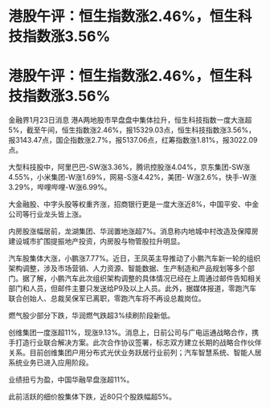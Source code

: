 # 港股午评：恒生指数涨2.46%，恒生科技指数涨3.56%

# 港股午评：恒生指数涨2.46%，恒生科技指数涨3.56%

金融界1月23日消息
港A两地股市早盘盘中集体拉升，恒生科技指数一度大涨超5%，截至午间，恒生指数涨2.46%，报15329.03点，恒生科技指数涨3.56%，报3143.47点，国企指数涨2.7%，报5137.06点，红筹指数涨1.81%，报3022.09点。

大型科技股中，阿里巴巴-SW涨3.36%，腾讯控股涨4.04%，京东集团-SW涨4.55%，小米集团-W涨1.69%，网易-S涨4.42%，美团-
W涨2.6%，快手-W涨3.29%，哔哩哔哩-W涨6.99%。

大金融股、中字头股等权重齐涨，招商银行更是一度大涨近8%，中国平安、中金公司等行业龙头皆上涨。

内房股涨幅居前，龙湖集团、华润置地涨超7%。消息称内地城中村改造及保障房建设城市扩围提振地产投资，内房股与物管股拉升明显。

汽车股集体大涨，小鹏涨7.77%。近日，王凤英主导推动了小鹏汽车新一轮的组织架构调整，涉及市场营销、人力资源、智能数据、生产制造和产品规划等多个部门。据了解，小鹏汽车此次组织架构调整的具体情况已经在上周通过邮件告知相关部门和人员，但邮件主要只发送给P9及以上人员。此外，据媒体报道，零跑汽车联合创始人、总裁吴保军已离职，零跑汽车将不再设总裁岗位。

燃气股少部分下跌，华润燃气跌超3%续刷阶段新低。

创维集团一度涨超11%，现涨9.13%。消息上，日前公司与广电运通战略合作，携手打造行业联合解决方案。此次合作协议签署，标志双方建立长期的战略合作伙伴关系。目前创维集团户用分布式光伏业务跃居行业前列；汽车智慧系统、智能人居系统业务已进入应用阶段。

业绩扭亏为盈，中国华融早盘涨超11%。

此前活跃的细价股集体下跌，近80只个股跌幅超5%。

